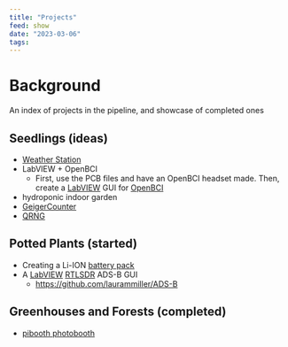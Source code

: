 ```yaml
---
title: "Projects"
feed: show
date: "2023-03-06"
tags: 
---
```

# Background

An index of projects in the pipeline, and showcase of completed ones

## Seedlings (ideas)
- [Weather Station](notes/myprojects/environmental/WeatherStation.md)
- LabVIEW + OpenBCI
	- First, use the PCB files and have an OpenBCI headset made. Then, create a [LabVIEW](notes/software/labview/LabVIEW.md) GUI for [OpenBCI](notes/electrical/biomedical/openBCI/OpenBCI.md)
- hydroponic indoor garden
- [GeigerCounter](notes/myprojects/environmental/GeigerCounter.md)
- [QRNG](notes/myprojects/electrical/QRNG.md)

## Potted Plants (started)
- Creating a Li-ION [battery pack](notes/myprojects/electrical/BatteryPacks.md)
- A [LabVIEW](notes/software/labview/LabVIEW.md) [RTLSDR](notes/electrical/RF/RTLSDR/RTL-SDR-Basics.md) ADS-B GUI
	- https://github.com/laurammiller/ADS-B

## Greenhouses and Forests (completed)
- [pibooth photobooth](notes/myprojects/python/pibooth.md)
